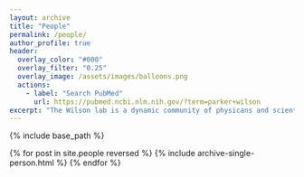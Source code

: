 ```yaml
---
layout: archive
title: "People"
permalink: /people/
author_profile: true
header:
  overlay_color: "#000"
  overlay_filter: "0.25"
  overlay_image: /assets/images/balloons.png
  actions:
    - label: "Search PubMed"
      url: https://pubmed.ncbi.nlm.nih.gov/?term=parker+wilson
excerpt: "The Wilson lab is a dynamic community of physicans and scientists committed to open research."  
---
```


{% include base_path %}

{% for post in site.people reversed %}
  {% include archive-single-person.html %}
{% endfor %}
